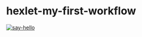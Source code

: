 # hexlet-my-first-workflow

[![say-hello](https://github.com/NikolaiProgramist/hexlet-my-first-workflow/actions/workflows/say-hello.yaml/badge.svg)](https://github.com/NikolaiProgramist/hexlet-my-first-workflow/actions/workflows/say-hello.yaml)
